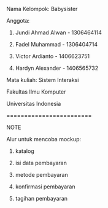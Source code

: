 Nama Kelompok: Babysister

Anggota:

1. Jundi Ahmad Alwan - 1306464114

2. Fadel Muhammad - 1306404714

3. Victor Ardianto - 1406623751

4. Hardyn Alexander - 1406565732


Mata kuliah: Sistem Interaksi


Fakultas Ilmu Komputer

Universitas Indonesia

========================

NOTE

Alur untuk mencoba mockup:

1. katalog

2. isi data pembayaran

3. metode pembayaran

4. konfirmasi pembayaran

5. tagihan pembayaran 
